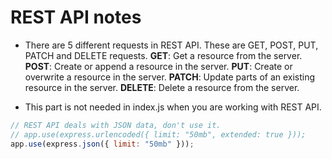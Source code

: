 # REST API notes

- There are 5 different requests in REST API. These are GET, POST, PUT, PATCH and DELETE requests.
**GET**: Get a resource from the server.
**POST**: Create or append a resource in the server.
**PUT**: Create or overwrite a resource  in the server.
**PATCH**: Update parts of an existing resource in the server.
**DELETE**: Delete a resource from the server.

- This part is not needed in index.js when you are working with REST API.
```javascript
// REST API deals with JSON data, don't use it.
// app.use(express.urlencoded({ limit: "50mb", extended: true }));
app.use(express.json({ limit: "50mb" }));
```